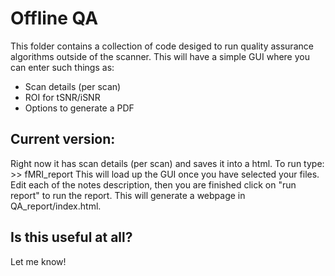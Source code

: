 # Offline QA

This folder contains a collection of code desiged to run quality assurance algorithms outside of the scanner. This will have a simple GUI where you can enter such things as:

- Scan details (per scan)
- ROI for tSNR/iSNR
- Options to generate a PDF

## Current version:

Right now it has scan details (per scan) and saves it into a html. To run type:
	>> fMRI_report
This will load up the GUI once you have selected your files. Edit each of the notes
description, then you are finished click on "run report" to run the report. This will
generate a webpage in QA_report/index.html.

## Is this useful at all?
Let me know!